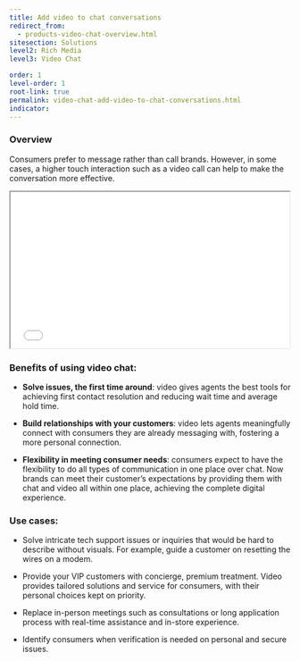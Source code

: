 ```yaml
---
title: Add video to chat conversations
redirect_from:
  - products-video-chat-overview.html
sitesection: Solutions
level2: Rich Media
level3: Video Chat

order: 1
level-order: 1
root-link: true
permalink: video-chat-add-video-to-chat-conversations.html
indicator:
---
```


### Overview

Consumers prefer to message rather than call brands.  However, in some cases, a higher touch interaction such as a video call can help to make the conversation more effective.  
<iframe src="//www.youtube.com/embed/wV9ecP0n7d4" allowfullscreen webkitallowfullscreen mozallowfullscreen height="280" width="500"></iframe>

### Benefits of using video chat:

* **Solve issues, the first time around**: video gives agents the best tools for achieving first contact resolution and reducing wait time and average hold time. 

* **Build relationships with your customers**: video lets agents meaningfully connect with consumers they are already messaging with, fostering a more personal connection.

* **Flexibility in meeting consumer needs**: consumers expect to have the flexibility to do all types of communication in one place over chat. Now brands can meet their customer’s expectations by providing them with chat and video all within one place, achieving the complete digital experience.

### Use cases:

* Solve intricate tech support issues or inquiries that would be hard to describe without visuals. For example, guide a customer on resetting the wires on a modem. 

* Provide your VIP customers with concierge, premium treatment. 
Video provides tailored solutions and service for consumers, with their personal choices kept on priority.  

* Replace in-person meetings such as consultations or long application process with real-time assistance and in-store experience.

* Identify consumers when verification is needed on personal and secure issues.



